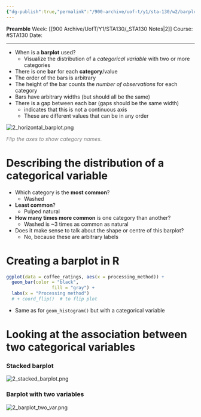 ```yaml
---
{"dg-publish":true,"permalink":"/900-archive/uof-t/y1/sta-130/w2/barplots/","created":"2024-01-16T17:18:58.350-08:00","updated":"2024-01-19T10:29:29.973-08:00"}
---
```


**Preamble**
Week: [[900 Archive/UofT/Y1/STA130/_STA130 Notes\|2]]
Course: #STA130
Date:

---

- When is a **barplot** used?
	- Visualize the distribution of a *categorical variable* with two or more categories
- There is one **bar** for each **category**/value
- The order of the bars is arbitrary
- The height of the bar counts the *number of observations* for each category
- Bars have arbitrary widths (but should all be the same)
- There is a gap between each bar (gaps should be the same width)
	- indicates that this is not a continuous axis
	- These are different values that can be in any order

![2_horizontal_barplot.png](/img/user/900%20Archive/UofT/Y1/Files/STA130/2_horizontal_barplot.png)
<div class="caption" style="color: grey"><i>Flip the axes to show category names.</i></div>

# Describing the distribution of a categorical variable

- Which category is the **most common**?
	- Washed
- **Least common**?
	- Pulped natural
- **How many times more common** is one category than another?
	- Washed is ~3 times as common as natural
- Does it make sense to talk about the shape or centre of this barplot?
	- No, because these are arbitrary labels

# Creating a barplot in R

```r
ggplot(data = coffee_ratings, aes(x = processing_method)) +
  geom_bar(color = "black",
                 fill = "gray") +
  labs(x = "Processing method")
  # + coord_flip()  # to flip plot
```

- Same as for `geom_histogram()` but with a categorical variable

# Looking at the association between two categorical variables

### Stacked barplot
![2_stacked_barplot.png](/img/user/900%20Archive/UofT/Y1/Files/STA130/2_stacked_barplot.png)

### Barplot with two variables
![2_barplot_two_var.png](/img/user/900%20Archive/UofT/Y1/Files/STA130/2_barplot_two_var.png)